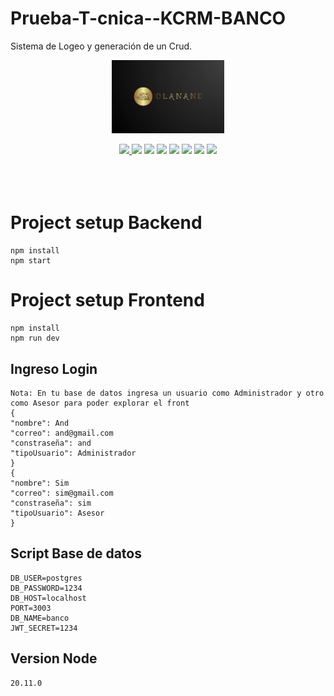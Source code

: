 # Prueba-T-cnica--KCRM-BANCO
Sistema de Logeo y generación de un Crud.

<!-- Logo -->
<p align="center">
    <img width="180" src= ".\Frontend\Clanand3.JPG" >
</p>

<!-- Links Recursos Usados -->
<div align="center">
    <a href="https://github.com/SAndresArboleda?tab=repositories">
        <img width="110" src= "https://img.shields.io/github/followers/SAndresArboleda" >
    </a>
    <img width="65" src= "https://img.shields.io/badge/Javascrip-yellow" >
    <img width="80" src= "https://img.shields.io/badge/Axios 1.6.7-gray" >
    <img width="93" src= "https://img.shields.io/badge/React 18.2.0-blue" >
    <img width="145" src= "https://img.shields.io/badge/React Redux 18.05.0-orange" >
    <img width="100" src= "https://img.shields.io/badge/Node 20.11.0-gray" >
    <img width="48" src= "https://img.shields.io/badge/HTML-red" >
    <img width="40" src= "https://img.shields.io/badge/CSS-darkblue" >
</div>

<br>
<div></div>
<br>
<br>

<!-- TITLE -->
# Project setup Backend
``` code:
npm install
npm start
```
# Project setup Frontend 
``` code:
npm install
npm run dev
```
## Ingreso Login 
``` code:
Nota: En tu base de datos ingresa un usuario como Administrador y otro como Asesor para poder explorar el front
{
"nombre": And
"correo": and@gmail.com
"constraseña": and
"tipoUsuario": Administrador
}
{
"nombre": Sim
"correo": sim@gmail.com
"constraseña": sim
"tipoUsuario": Asesor
}
```

## Script Base de datos
``` code:
DB_USER=postgres
DB_PASSWORD=1234
DB_HOST=localhost
PORT=3003
DB_NAME=banco
JWT_SECRET=1234
```

## Version Node
``` code:
20.11.0
```